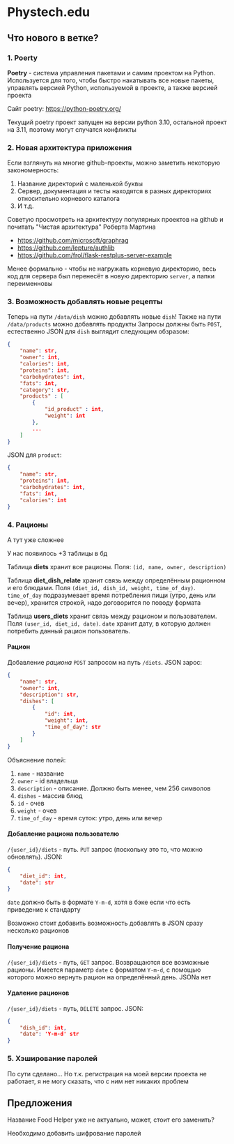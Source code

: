 # Phystech.edu

## Что нового в ветке?

### 1. Poerty

**Poetry** - система управления пакетами и самим проектом на Python. Используется для того, чтобы быстро накатывать все новые пакеты, управлять версией Python, используемой в проекте, а также версией проекта

Сайт poetry: https://python-poetry.org/

Текущий poetry проект запущен на версии python 3.10, остальной проект на 3.11, поэтому могут случатся конфликты

### 2. Новая архитектура приложения

Если взглянуть на многие github-проекты, можно заметить некоторую закономерность:
1. Название директорий с маленькой буквы
2. Сервер, документация и тесты находятся в разных директориях относительно корневого каталога
3. И т.д.

Советую просмотреть на архитектуру популярных проектов на github и почитать "Чистая архитектура" Роберта Мартина
- https://github.com/microsoft/graphrag
- https://github.com/lepture/authlib
- https://github.com/frol/flask-restplus-server-example

Менее формально - чтобы не нагружать корневую директорию, весь код для сервера был перенесёт в новую директорию `server`, а папки переименновы

### 3. Возможность добавлять новые рецепты 

Теперь на пути `/data/dish` можно добавлять новые `dish`! Также на пути `/data/products` можно добавлять продукты
Запросы должны быть `POST`, естественно
JSON для `dish` выглядит следующим обзразом:
```json
{
    "name": str,
    "owner": int,
    "calories": int,
    "proteins": int,
    "carbohydrates": int,
    "fats": int,
    "category": str,
    "products" : [
        {
            "id_product" : int,
            "weight": int
        },
        ...
    ]
}
```

JSON для `product`:
```json
{
    "name": str,
    "proteins": int,
    "carbohydrates": int,
    "fats": int,
    "calories": int
}
```

### 4. Рационы

А тут уже сложнее

У нас появилось +3 таблицы в бд

Таблица **diets** хранит все рационы. Поля: `(id, name, owner, description)`

Таблица **diet_dish_relate** хранит связь между определённым рационном и его блюдами. Поля `(diet_id, dish_id, weight, time_of_day)`. `time_of_day` подразумевает время потребления пищи (утро, день или вечер), хранится строкой, надо договорится по поводу формата

Таблица **users_diets** хранит связь между рационом и пользователем. Поля `(user_id, diet_id, date)`. `date` хранит дату, в которую должен потребить данный рацион пользователь.

#### Рацион
Добавление _рациона_ `POST` запросом на путь `/diets`. JSON зарос:
```json
{
    "name": str,
    "owner": int,
    "description": str,
    "dishes": [
        {
            "id": int,
            "weight": int,
            "time_of_day": str
        }
    ]
}
```
Объяснение полей:
1. `name` - название 
2. `owner` - id владельца
3. `description` - описание. Должно быть менее, чем 256 символов
4. `dishes` - массив блюд
5. `id` - очев
6. `weight` - очев
7. `time_of_day` - время суток: утро, день или вечер

#### Добавление рациона пользователю
`/{user_id}/diets` - путь. `PUT` запрос (поскольку это то, что можно обновлять). JSON:
```json
{
    "diet_id": int,
    "date": str
}
```
`date` должно быть в формате `Y-m-d`, хотя в бэке если что есть приведение к стандарту

Возможно стоит добавить возможность добавлять в JSON сразу несколько рационов

#### Получение рациона
`/{user_id}/diets` - путь, `GET` запрос. Возвращаются все возможные рационы. Имеется параметр `date` c форматом `Y-m-d`, с помощью которого можно вернуть рацион на определённый день. JSONа нет

#### Удаление рационов

`/{user_id}/diets` - путь, `DELETE` запрос. JSON:
```json
{
    "dish_id": int,
    "date": 'Y-m-d' str
}
```

### 5. Хэширование паролей

По сути сделано... Но т.к. регистрация на моей версии проекта не работает, я не могу сказать, что с ним нет никаких проблем

## Предложения

Название Food Helper уже не актуально, может, стоит его заменить?

Необходимо добавить шифрование паролей

